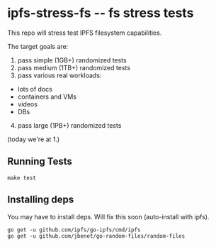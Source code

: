 # ipfs-stress-fs -- fs stress tests

This repo will stress test IPFS filesystem capabilities.

The target goals are:

1. pass simple (1GB+) randomized tests
2. pass medium (1TB+) randomized tests
3. pass various real workloads:
  - lots of docs
  - containers and VMs
  - videos
  - DBs
4. pass large (1PB+) randomized tests

(today we're at 1.)

## Running Tests

```
make test
```

## Installing deps

You may have to install deps. Will fix this soon (auto-install with ipfs).

```
go get -u github.com/ipfs/go-ipfs/cmd/ipfs
go get -u github.com/jbenet/go-random-files/random-files
```
